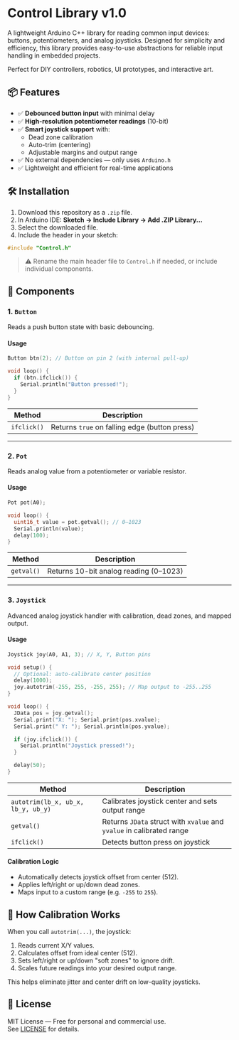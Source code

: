 # Control Library v1.0

A lightweight Arduino C++ library for reading common input devices: buttons, potentiometers, and analog joysticks. Designed for simplicity and efficiency, this library provides easy-to-use abstractions for reliable input handling in embedded projects.

Perfect for DIY controllers, robotics, UI prototypes, and interactive art.

## 📦 Features

- ✅ **Debounced button input** with minimal delay
- ✅ **High-resolution potentiometer readings** (10-bit)
- ✅ **Smart joystick support** with:
  - Dead zone calibration
  - Auto-trim (centering)
  - Adjustable margins and output range
- ✅ No external dependencies — only uses `Arduino.h`
- ✅ Lightweight and efficient for real-time applications


## 🛠️ Installation

1. Download this repository as a `.zip` file.
2. In Arduino IDE: **Sketch → Include Library → Add .ZIP Library...**
3. Select the downloaded file.
4. Include the header in your sketch:

```cpp
#include "Control.h"
```

> ⚠️ Rename the main header file to `Control.h` if needed, or include individual components.

## 🔧 Components

### 1. `Button`

Reads a push button state with basic debouncing.

#### Usage

```cpp
Button btn(2); // Button on pin 2 (with internal pull-up)

void loop() {
  if (btn.ifclick()) {
    Serial.println("Button pressed!");
  }
}
```

| Method | Description |
|-------|-------------|
| `ifclick()` | Returns `true` on falling edge (button press) |

---

### 2. `Pot`

Reads analog value from a potentiometer or variable resistor.

#### Usage

```cpp
Pot pot(A0);

void loop() {
  uint16_t value = pot.getval(); // 0–1023
  Serial.println(value);
  delay(100);
}
```

| Method | Description |
|-------|-------------|
| `getval()` | Returns 10-bit analog reading (0–1023) |

---

### 3. `Joystick`

Advanced analog joystick handler with calibration, dead zones, and mapped output.

#### Usage

```cpp
Joystick joy(A0, A1, 3); // X, Y, Button pins

void setup() {
  // Optional: auto-calibrate center position
  delay(1000);
  joy.autotrim(-255, 255, -255, 255); // Map output to -255..255
}

void loop() {
  JData pos = joy.getval();
  Serial.print("X: "); Serial.print(pos.xvalue);
  Serial.print(" Y: "); Serial.println(pos.yvalue);

  if (joy.ifclick()) {
    Serial.println("Joystick pressed!");
  }

  delay(50);
}
```

| Method | Description |
|-------|-------------|
| `autotrim(lb_x, ub_x, lb_y, ub_y)` | Calibrates joystick center and sets output range |
| `getval()` | Returns `JData` struct with `xvalue` and `yvalue` in calibrated range |
| `ifclick()` | Detects button press on joystick |

#### Calibration Logic

- Automatically detects joystick offset from center (512).
- Applies left/right or up/down dead zones.
- Maps input to a custom range (e.g. `-255` to `255`).


## 📐 How Calibration Works

When you call `autotrim(...)`, the joystick:
1. Reads current X/Y values.
2. Calculates offset from ideal center (512).
3. Sets left/right or up/down "soft zones" to ignore drift.
4. Scales future readings into your desired output range.

This helps eliminate jitter and center drift on low-quality joysticks.

## 📄 License

MIT License — Free for personal and commercial use.  
See [LICENSE](LICENSE) for details.
